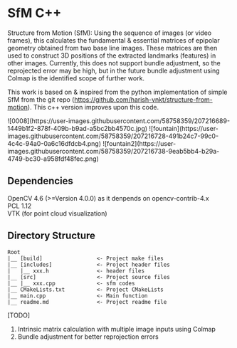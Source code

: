 # SfM C++ #

Structure from Motion (SfM): Using the sequence of images (or video frames), this calculates the fundamental & essential matrices of epipolar geometry obtained from two base line images. These matrices are then used to construct 3D positions of the extracted landmarks (features) in other images. Currently, this does not support bundle adjustment, so the reprojected error may be high, but in the future bundle adjustment using Colmap is the identified scope of further work.<br />

This work is based on & inspired from the python implementation of simple SfM from the git repo (https://github.com/harish-vnkt/structure-from-motion). This c++ version improves upon this code.

<Foundtain> 
![0008](https://user-images.githubusercontent.com/58758359/207216689-1449b1f2-878f-409b-b9ad-a5bc2bb4570c.jpg)
![fountain](https://user-images.githubusercontent.com/58758359/207216728-491b24c7-99c0-4c4c-94a0-0a6c16dfdcb4.png)
![fountain2](https://user-images.githubusercontent.com/58758359/207216738-9eab5bb4-b29a-4749-bc30-a958fdf48fec.png)

## Dependencies ##

OpenCV 4.6 (>=Version 4.0.0) as it denpends on opencv-contrib-4.x <br />
PCL 1.12 <br />
VTK (for point cloud visualization) <br />

## Directory Structure ##
```
Root
|__ [build]                 <- Project make files
|__ [includes]              <- Project header files
|   |__ xxx.h               <- header files
|__ [src]                   <- Project source files
|__ |__ xxx.cpp             <- sfm codes
|__ CMakeLists.txt          <- Project CMakeLists
|__ main.cpp                <- Main function
|__ readme.md               <- Project readme file        
```

[TODO]<br />
1. Intrinsic matrix calculation with multiple image inputs using Colmap <br />
2. Bundle adjustment for better reprojection errors <br />

